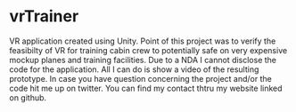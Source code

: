 # vrTrainer
VR application created using Unity. Point of this project was to verify the feasibilty of VR for training cabin crew to potentially safe on very expensive mockup planes and training facilities.
Due to a NDA I cannot disclose the code for the application. All I can do is show a video of the resulting prototype. In case you have question concerning the project and/or the code hit me up on twitter. You can find my contact thtru my website linked on github.
